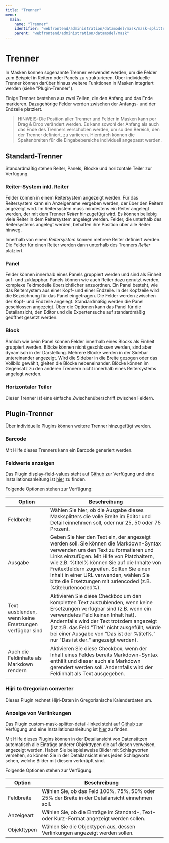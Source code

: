 ```yaml
---
title: "Trenner"
menu:
  main:
    name: "Trenner"
    identifier: "webfrontend/administration/datamodel/mask/mask-splitter"
    parent: "webfrontend/administration/datamodel/mask"
---
```

# Trenner

In Masken können sogenannte Trenner verwendet werden, um die Felder zum Beispiel in Reitern oder Panels zu strukturieren. Über individuelle Trenner können darüber hinaus weitere Funktionen in Masken integriert werden (siehe "Plugin-Trenner").

Einige Trenner bestehen aus zwei Zeilen, die den Anfang und das Ende markieren. Dazugehörige Felder werden zwischen der Anfangs- und der Endzeile platziert.

> HINWEIS: Die Position aller Trenner und Felder in Masken kann per Drag & Drop verändert werden. Es kann sowohl der Anfang als auch das Ende des Trenners verschoben werden, um so den Bereich, den der Trenner definiert, zu variieren. Hierdurch können die Spaltenbreiten für die Eingabebereiche individuell angepasst werden.



## Standard-Trenner

Standardmäßig stehen Reiter, Panels, Blöcke und horizontale Teiler zur Verfügung.



### Reiter-System inkl. Reiter

Felder können in einem Reitersystem angezeigt werden. Für das Reitersystem kann ein Anzeigename vergeben werden, der über den Reitern angezeigt wird. Im Reitersystem muss mindestens ein Reiter angelegt werden, der mit dem Trenner *Reiter* hinzugefügt wird. Es können beliebig viele Reiter in dem Reitersystem angelegt werden. Felder, die unterhalb des Reitersystems angelegt werden, behalten ihre Position über alle Reiter hinweg.

Innerhalb von einem *Reitersystem* können mehrere Reiter definiert werden. Die Felder für einen Reiter werden dann unterhalb des Trenners *Reiter* platziert.



### Panel

Felder können innerhalb eines Panels gruppiert werden und sind als Einheit auf- und zuklappbar. Panels können wie auch Reiter dazu genutzt werden, komplexe Feldmodelle übersichtlicher anzuordnen. Ein Panel besteht, wie das Reitersystem aus einer Kopf- und einer Endzeile. In der Kopfzeile wird die Bezeichnung für das Panel eingetragen. Die Felder werden zwischen der Kopf- und Endzeile angelegt. Standardmäßig werden die Panel geschlossen angezeigt. Über die Optionen kann das Panel für die Detailansicht, den Editor und die Expertensuche auf standardmäßig geöffnet gesetzt werden.



### Block

Ähnlich wie beim Panel können Felder innerhalb eines Blocks als Einheit gruppiert werden. Blöcke können nicht geschlossen werden, sind aber dynamisch in der Darstellung. Mehrere Blöcke werden in der Sidebar untereinander angezeigt. Wird die Sidebar in die Breite gezogen oder das Vollbild gewählt, gleiten die Blöcke nebeneinander. Blöcke können im Gegensatz zu den anderen Trennern nicht innerhalb eines Reitersystems angelegt werden.



### Horizontaler Teiler

Dieser Trenner ist eine einfache Zwischenüberschrift zwischen Feldern.



## Plugin-Trenner

Über individuelle Plugins können weitere Trenner hinzugefügt werden. 



### Barcode

Mit Hilfe dieses Trenners kann ein Barcode generiert werden.



### Feldwerte anzeigen

Das Plugin display-field-values steht auf [Github](https://github.com/programmfabrik/easydb-display-field-values) zur Verfügung und eine Installationsanleitung ist [hier](../../../../../../en/sysadmin/configuration/easydb-server.yml/plugins/display-field-values/) zu finden. 

Folgende Optionen stehen zur Verfügung:

| Option                                                 | Beschreibung                                                 |
| ------------------------------------------------------ | ------------------------------------------------------------ |
| Feldbreite                                             | Wählen Sie hier, ob die Ausgabe dieses Masksplitters die volle Breite im Editor und Detail einnehmen soll, oder nur 25, 50 oder 75 Prozent. |
| Ausgabe                                                | Geben Sie hier den Text ein, der angezeigt werden soll. Sie können die Markdown-Syntax verwenden um den Text zu formatieren und Links einzufügen. Mit Hilfe von Platzhaltern, wie z.B. %titel% können Sie auf die Inhalte von Freitextfeldern zugreifen. Sollten Sie einen Inhalt in einer URL verwenden, wählen Sie bitte die Ersetzungen mit :urlencoded (z.B. %titel:urlencoded%). |
| Text ausblenden, wenn keine Ersetzungen verfügbar sind | Aktivieren Sie diese Checkbox um den kompletten Text auszublenden, wenn keine Ersetzungen verfügbar sind (z.B. wenn ein verwendetes Feld keinen Inhalt hat). Andernfalls wird der Text trotzdem angezeigt (ist z.B. das Feld "Titel" nicht ausgefüllt, würde bei einer Ausgabe von "Das ist der %titel%." nur "Das ist der." angezeigt werden). |
| Auch die Feldinhalte als Markdown rendern              | Aktivieren Sie diese Checkbox, wenn der Inhalt eines Feldes bereits Markdown-Syntax enthält und dieser auch als Markdown gerendert werden soll. Andernfalls wird der Feldinhalt als Text ausgegeben. |



### Hijri to Gregorian converter

Dieses Plugin rechnet Hijri-Daten in Gregorianische Kalenderdaten um.



### Anzeige von Verlinkungen

Das Plugin custom-mask-splitter-detail-linked steht auf [Github](https://github.com/programmfabrik/custom-mask-splitter-detail-linked) zur Verfügung und eine Installationsanleitung ist [hier](../../../../../../en/sysadmin/configuration/easydb-server.yml/plugins/custom-mask-splitter-detail-linked/) zu finden.

Mit Hilfe dieses Plugins können in der Detailansicht von Datensätzen automatisch alle Einträge anderer Objekttypen die auf diesen verweisen, angezeigt werden. Haben Sie beispielsweise Bilder mit Schlagworten versehen, so können Sie in der Detailansicht eines jeden Schlagworts sehen, welche Bilder mit diesem verknüpft sind. 

Folgende Optionen stehen zur Verfügung:

| Option      | Beschreibung                                                 |
| ----------- | ------------------------------------------------------------ |
| Feldbreite  | Wählen Sie, ob das Feld 100%, 75%, 50% oder 25% der Breite in der Detailansicht einnehmen soll. |
| Anzeigeart  | Wählen Sie, ob die Einträge im Standard-, Text- oder Kurz-Format angezeigt werden sollen. |
| Objekttypen | Wählen Sie die Objektypen aus, dessen Verlinkungen angezeigt werden sollen. |

